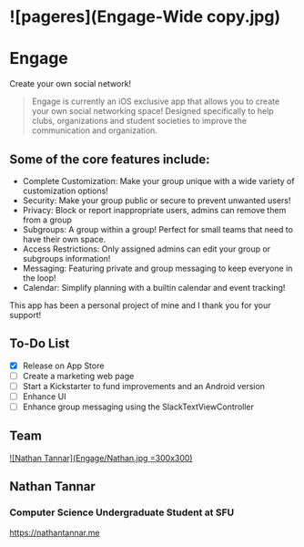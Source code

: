 # ![pageres](Engage-Wide copy.jpg)

# Engage

Create your own social network!

> Engage is currently an iOS exclusive app that allows you to create your own social networking space! Designed specifically to help clubs, organizations and student societies to improve the communication and organization. 

## Some of the core features include:
- Complete Customization: Make your group unique with a wide variety of customization options!
- Security: Make your group public or secure to prevent unwanted users!
- Privacy: Block or report inappropriate users, admins can remove them from a group
- Subgroups: A group within a group! Perfect for small teams that need to have their own space.
- Access Restrictions: Only assigned admins can edit your group or subgroups information!
- Messaging: Featuring private and group messaging to keep everyone in the loop!
- Calendar: Simplify planning with a builtin calendar and event tracking!


This app has been a personal project of mine and I thank you for your support!

## To-Do List

- [x] Release on App Store
- [ ] Create a marketing web page
- [ ] Start a Kickstarter to fund improvements and an Android version
- [ ] Enhance UI
- [ ] Enhance group messaging using the SlackTextViewController

## Team

[![Nathan Tannar](Engage/Nathan.jpg =300x300)](https://nathantannar.me)
## Nathan Tannar
### Computer Science Undergraduate Student at SFU
https://nathantannar.me


